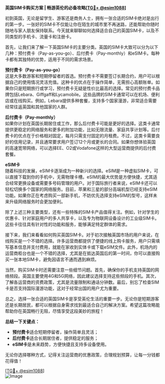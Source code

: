 **英国SIM卡购买方案 | 畅游英伦的必备攻略[[TG💪+ @esim1088](https://t.me/s/esim1088)]**

初到英国，无论是留学生、游客还是商务人士，拥有一张合适的SIM卡绝对是出行的第一步。一张好的SIM卡不仅能让你在陌生的城市里不再迷路，还能帮助你随时随地与家人朋友保持联系。今天就来聊聊如何选择适合自己的英国SIM卡，以及不同类型的手机卡、流量卡和注册卡。

首先，让我们来了解一下英国SIM卡的主要分类。英国的SIM卡大致可以分为以下几种：预付费卡（Pay-as-you-go）、后付费卡（Pay-monthly）和eSIM卡。每种卡都有其独特的优势，适用于不同的需求场景。

**预付费卡（Pay-as-you-go）**  
这是大多数游客和短期停留者的首选。预付费卡不需要签订长期合约，用户可以根据自己的使用情况灵活充值。这种卡的优点在于操作简单，无需担心高额账单。如果你只是短期旅行或学习，预付费卡无疑是性价比最高的选择。常见的预付费卡品牌包括Lebara、Giffgaff和Lycamobile。这些品牌的SIM卡通常可以在机场、便利店或在线购买。例如，Lebara提供多种套餐，支持多个国家漫游，非常适合需要经常往返英国和其他国家的人群。

**后付费卡（Pay-monthly）**  
如果你计划在英国长期居住或工作，那么后付费卡可能是更好的选择。这类卡通常提供更稳定的网络服务和更多的附加功能，比如无限流量、家庭共享计划等。后付费卡的优点在于价格相对固定，每月只需支付固定的月租费。不过，这类卡需要良好的信用记录，并且通常要求用户签订12个月或更长的合同。如果你想体验英国的高速宽带网络，可以选择EE、O2或Vodafone这样的大型运营商提供的后付费套餐。

**eSIM卡**  
随着科技的发展，eSIM卡逐渐成为一种新兴的选择。eSIM是一种虚拟SIM卡，可以直接下载到你的手机中，无需物理卡槽。eSIM的最大优势是方便快捷，尤其适合经常更换设备或需要多号码管理的用户。对于国际旅行者来说，eSIM卡还可以轻松切换多个国家的网络服务。目前，苹果和三星的部分高端机型已经支持eSIM功能。如果你正在考虑购买一部新手机，不妨优先选择支持eSIM的型号，这样未来升级网络服务时会更加便利。

除了上述三种主要类型，还有一些特殊的SIM卡产品值得关注。例如，针对学生的优惠卡、针对家庭用户的多人共享卡，以及专为物联网设备设计的工业级SIM卡。这些卡往往具有针对性的功能和服务，能够满足特定群体的需求。

接下来，我们来看看如何购买英国SIM卡。对于初次接触英国市场的用户来说，在线购买是一个不错的选择。许多运营商都提供了便捷的线上购卡服务，用户只需填写基本信息并支付费用，就能在家收到实体卡或下载eSIM文件。此外，机场内的运营商柜台也是一个不错的选择，尤其是在抵达英国后的第一时间，你可以直接购买一张本地SIM卡，避免因语言不通而遇到麻烦。

当然，购买SIM卡时还需要注意一些细节问题。首先，确保你的手机支持英国的网络频段。英国主要使用4G和5G网络，因此建议选择支持这些频段的手机。其次，了解各运营商的资费政策，尤其是流量限制和通话分钟数。最后，别忘了检查SIM卡是否支持国际漫游功能，这对于经常出国的用户尤为重要。

总之，选择一张合适的英国SIM卡是享受英伦生活的重要一步。无论你是短期游客还是长期居民，都可以根据自身需求找到最适合自己的解决方案。希望这篇攻略能帮助你在英国畅行无阻，尽情享受这段美妙的旅程！

**总结一下关键点：**  
- **预付费卡**适合短期停留者，操作简单且灵活；  
- **后付费卡**适合长期居住者，提供稳定的服务；  
- **eSIM卡**是未来趋势，方便快捷且支持多设备使用。

无论你选择哪种方式，记得关注运营商的优惠政策，合理规划预算，让每一分钱都花得值！  

[[TG💪+ @esim1088](https://t.me/s/esim1088)]  
![Image](https://i.postimg.cc/4NQfJmqS/Snipaste-2025-05-13-00-14-12.png)